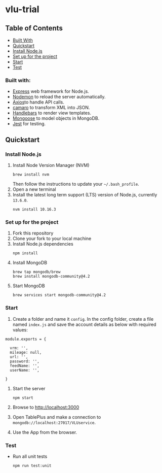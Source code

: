 # vlu-trial

## Table of Contents

* [Built With](#built-with)
* [Quickstart](#quick-start)
* [Install Node.js](#install-node-js)
* [Set up for the project](#set-up-for-the-project)
* [Start](#start)
* [Test](#test)


### Built with:
- [Express](https://expressjs.com/) web framework for Node.js.
- [Nodemon](https://nodemon.io/) to reload the server automatically.
- [Axios](https://github.com/axios/axios)to handle API calls.
- [camaro](https://github.com/tuananh/camaro) to transform XML into JSON.
- [Handlebars](https://handlebarsjs.com/) to render view templates.
- [Mongoose](https://mongoosejs.com) to model objects in MongoDB.
- [Jest](https://jestjs.io/) for testing.

## Quickstart

### Install Node.js

1. Install Node Version Manager (NVM)
    ```
    brew install nvm
    ```
    Then follow the instructions to update your `~/.bash_profile`.
1. Open a new terminal
1. Install the latest long term support (LTS) version of Node.js, currently `13.6.0`.
    ```
    nvm install 10.16.3
    ```

### Set up for the project

1. Fork this repository
1. Clone your fork to your local machine
1. Install Node.js dependencies
    ```
    npm install
    ```
1. Install MongoDB
    ```
    brew tap mongodb/brew
    brew install mongodb-community@4.2
    ```
1. Start MongoDB
    ```
    brew services start mongodb-community@4.2
    ```

### Start

1. Create a folder and name it `config`. In the config folder, create a file named `index.js` and save the account details as below with required values:
  ```
  module.exports = {

    vrm: '',
    mileage: null,
    url: '',
    password: '',
    feedName: '',
    userName: '',   
    
}
```
1. Start the server
    ```
    npm start
    ```
1. Browse to [http://localhost:3000](http://localhost:3000)

1. Open TablePlus and make a connection to `mongodb://localhost:27017/VLUservice`.

1. Use the App from the browser.

### Test

* Run all unit tests
    ```
    npm run test:unit
    ```

